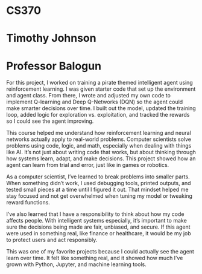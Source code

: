# CS370
# Timothy Johnson
# Professor Balogun

For this project, I worked on training a pirate themed intelligent agent using reinforcement learning. I was given starter code that set up the environment and agent class. From there, I wrote and adjusted my own code to implement Q-learning and Deep Q-Networks (DQN) so the agent could make smarter decisions over time. I built out the model, updated the training loop, added logic for exploration vs. exploitation, and tracked the rewards so I could see the agent improving.

This course helped me understand how reinforcement learning and neural networks actually apply to real-world problems. Computer scientists solve problems using code, logic, and math, especially when dealing with things like AI. It’s not just about writing code that works, but about thinking through how systems learn, adapt, and make decisions. This project showed how an agent can learn from trial and error, just like in games or robotics.

As a computer scientist, I’ve learned to break problems into smaller parts. When something didn’t work, I used debugging tools, printed outputs, and tested small pieces at a time until I figured it out. That mindset helped me stay focused and not get overwhelmed when tuning my model or tweaking reward functions.

I’ve also learned that I have a responsibility to think about how my code affects people. With intelligent systems especially, it’s important to make sure the decisions being made are fair, unbiased, and secure. If this agent were used in something real, like finance or healthcare, it would be my job to protect users and act responsibly.

This was one of my favorite projects because I could actually see the agent learn over time. It felt like something real, and it showed how much I’ve grown with Python, Jupyter, and machine learning tools.

